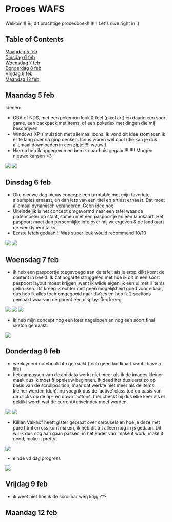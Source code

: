 # Proces WAFS

Welkom!!! Bij dit prachtige procesboek!!!!!!!! Let's dive right in :)

## Table of Contents

[Maandag 5 feb](#5feb)  
[Dinsdag 6 feb](#6feb)  
[Woensdag 7 feb](#7feb)  
[Donderdag 8 feb](#8feb)  
[Vrijdag 9 feb](#9feb)  
[Maandag 12 feb](#12feb)

<a name="5feb"/>

## Maandag 5 feb

Ideeën:

-   GBA of NDS, met een pokemon look & feel (pixel art) en daarin een soort game, een backpack met items, of een pokedex met dingen die mij beschrijven
-   Windows XP simulation met allemaal icons. Ik vond dit idee stom toen ik er te lang over na ging denken. Icons waren wel cool (die kan je dus allemaal downloaden in een zipje!!!!! wauw!)
-   Hierna heb ik opgegeven en ben ik naar huis gegaan!!!!!!!! Morgen nieuwe kansen <3

![](./img/1/note.jpeg)
![](./img/1/note2.JPG)

<a name="6feb"/>

## Dinsdag 6 feb

-   Oke nieuwe dag nieuw concept: een turntable met mijn favoriete albumpies ernaast, en dan iets van een titel en artiest ernaast. Dat moet allemaal dynamisch veranderen. Geen idee hoe.
-   Uiteindelijk is het concept omgevormd naar een tafel waar de platenspeler op staat, samen met een paspoortje en een landkaart. Het paspoort moet dan persoonlijke info over mij weergeven & de landkaart de weeklynerd talks.
-   Eerste fetch gedaan!!! Was super leuk would recommend 10/10

![](./img/2/note.JPG)
![](./img/2/note2.JPG)

<a name="7feb"/>

## Woensdag 7 feb

-   ik heb een paspoortje toegevoegd aan de tafel, als je erop klikt komt de content in beeld. Ik zat nogal te struggelen met hoe ik dit in een soort paspoort layout moest krijgen, want ik wilde eigenlijk een ul met li items gebruiken. Dit kreeg ik echter met geen mogelijkheid goed voor elkaar, dus heb ik alles toch omgegooid naar div’jes en heb ik 2 sections gemaakt waarvan de parent een display: flex kreeg.

![](./img/3/code.png)
![](./img/3/code-2.png)
![](./img/3/code-3.png)

-   ik heb mijn concept nog een keer nagelopen en nog een soort final sketch gemaakt:

![](./img/3/note.JPG)

<a name="8feb"/>

## Donderdag 8 feb

-   weeklynerd notebook btn gemaakt (toch geen landkaart want i have a life)
-   het aanpassen van de api data werkt niet meer als ik de images kleiner maak dus ik moet ff opnieuw beginnen. ik deed het dus eerst zo op basis van de scrollposition, maar dat werkte niet meer als de items kleiner werden (duh). nu voeg ik dus de ‘active’ class toe op basis van de clicks op de up- en down buttons. hier checkt hij dus elke keer als er geklikt wordt wat de currentActiveIndex moet worden.

![](./img/4/code-1.png)
![](./img/4/code-2.png)

-   Killian Valkhof heeft gister gepraat over carousels en hoe je deze met pure html en css kunt maken, ik heb dit tnt alleen nog in js gedaan. Dit wil ik dus nog aan gaan passen, in het kader van ‘make it work, make it good, make it pretty’.

![](./img/4/code-3.png)

-   einde vd dag progress

![](./img/4/code-4.png)

<a name="9feb"/>

## Vrijdag 9 feb

<a name="12feb"/>

-   ik weet niet hoe ik de scrollbar weg krijg ???

## Maandag 12 feb
